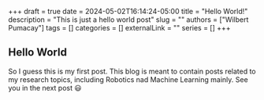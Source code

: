 +++ 
draft = true
date = 2024-05-02T16:14:24-05:00
title = "Hello World!"
description = "This is just a hello world post"
slug = ""
authors = ["Wilbert Pumacay"]
tags = []
categories = []
externalLink = ""
series = []
+++

## Hello World

So I guess this is my first post. This blog is meant to contain posts related
to my research topics, including Robotics nad Machine Learning mainly. See you
in the next post :smiley:
